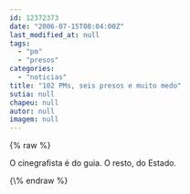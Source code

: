 ```yaml
---
id: 12372373
date: "2006-07-15T08:04:00Z"
last_modified_at: null
tags:
  - "pm"
  - "presos"
categories:
  - "noticias"
title: "102 PMs, seis presos e muito medo"
sutia: null
chapeu: null
autor: null
imagem: null
---
```

{\% raw %}
<p>O cinegrafista é do guia. O resto, do Estado. </p>
{\% endraw %}